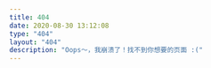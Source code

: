 ```yaml
---
title: 404
date: 2020-08-30 13:12:08
type: "404"
layout: "404"
description: "Oops～，我崩溃了！找不到你想要的页面 :("
---
```

